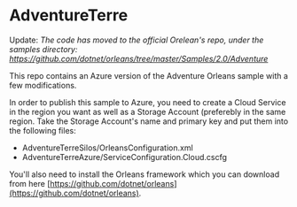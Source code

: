 AdventureTerre
==============
Update: *The code has moved to the official Orelean's repo, under the samples directory: https://github.com/dotnet/orleans/tree/master/Samples/2.0/Adventure*

This repo contains an Azure version of the Adventure Orleans sample with a few modifications.  

In order to publish this sample to Azure, you need to create a Cloud Service in the region you want 
as well as a Storage Account (preferebly in the same region.  Take the Storage Account's name and primary key and put them
into the following files:
* AdventureTerreSilos/OrleansConfiguration.xml
* AdventureTerreAzure/ServiceConfiguration.Cloud.cscfg


You'll also need to install the Orleans framework which you can download from here [https://github.com/dotnet/orleans](https://github.com/dotnet/orleans).

